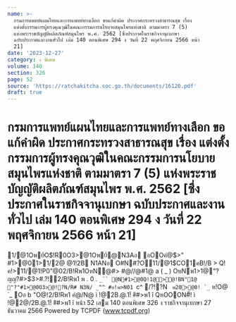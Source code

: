 ```yaml
---
name: >-
  กรมการแพทย์แผนไทยและการแพทย์ทางเลือก ขอแก้คำผิด ประกาศกระทรวงสาธารณสุข เรื่อง
  แต่งตั้งกรรมการผู้ทรงคุณวุฒิในคณะกรรมการนโยบายสมุนไพรแห่งชาติ ตามมาตรา 7 (5)
  แห่งพระราชบัญญัติผลิตภัณฑ์สมุนไพร พ.ศ. 2562 [ซึ่งประกาศในราชกิจจานุเบกษา
  ฉบับประกาศและงานทั่วไป เล่ม 140 ตอนพิเศษ 294 ง วันที่ 22 พฤศจิกายน 2566 หน้า
  21]
date: '2023-12-27'
category: ง พิเศษ
volume: 140
section: 326
page: 52
source: 'https://ratchakitcha.soc.go.th/documents/16120.pdf'
draft: true
---
```


# กรมการแพทย์แผนไทยและการแพทย์ทางเลือก ขอแก้คำผิด ประกาศกระทรวงสาธารณสุข เรื่อง แต่งตั้งกรรมการผู้ทรงคุณวุฒิในคณะกรรมการนโยบายสมุนไพรแห่งชาติ ตามมาตรา 7 (5) แห่งพระราชบัญญัติผลิตภัณฑ์สมุนไพร พ.ศ. 2562 [ซึ่งประกาศในราชกิจจานุเบกษา ฉบับประกาศและงานทั่วไป เล่ม 140 ตอนพิเศษ 294 ง วันที่ 22 พฤศจิกายน 2566 หน้า 21]

1/@1Oพ0์O$!R0O3>@1Oพ0์@N3Aอ อOOคํ@$>" #1>@01>1/2@ @1!2B N1ANอ O#N#?O11/@1$CO1คB!/B > Q!ค!>11/@1!P0"@02/B!Rพ1OหN@#> #@//@#1@ a ( _ ) OหNพ1>1@"?ญญ?#>$3>#.?!์2/B!Rพ1 พ . 0 . `_`` @N#1>@0Q!1@>@!BN"1@ "?"#1>@0O3>@!?N/R# N3N/ _^^ #อ!พ>N01 `c^  /?!?N `` พ20>@0! `_`` ห!O@ `_ Oอ b "O@!2/B!Rพ1 คํ@/N@ ì !@2B.@.1!์ #ิ#>พ1 î QหOOON#็! ì !@2@/2B.@.1!์ #ิ#>พ1 î หน้า 52 เลม 140 ตอนพิเศษ 326 ง ราชกิจจานุเบกษา 27 ธันวาคม 2566 Powered by TCPDF (www.tcpdf.org)
